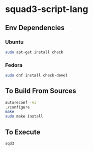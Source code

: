 # squad3-script-lang

## Env Dependencies

### Ubuntu

```bash
sudo apt-get install check
```

### Fedora

```bash
sudo dnf install check-devel
```

## To Build From Sources

```bash
autoreconf -vi
./configure
make
sudo make install
```

## To Execute

```
sqd3
```

